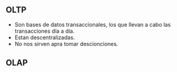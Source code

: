## OLTP
- Son bases de datos transaccionales, los que llevan a cabo las transacciones día a día.
- Estan descentralizadas.
- No nos sirven apra tomar descionciones.

## OLAP